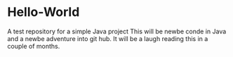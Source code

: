 # Hello-World
A test repository for a simple Java project
This will be newbe conde in Java and a newbe adventure into git hub.
It will be a laugh reading this in a couple of months.

